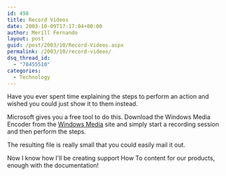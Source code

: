 ```yaml
---
id: 498
title: Record Videos
date: 2003-10-09T17:17:04+00:00
author: Merill Fernando
layout: post
guid: /post/2003/10/Record-Videos.aspx
permalink: /2003/10/record-videos/
dsq_thread_id:
  - "78455510"
categories:
  - Technology
---
```

<body xmlns="http://www.w3.org/1999/xhtml">
    <p>
        Have you ever spent time explaining the steps to perform an action and wished you
        could just show it to them instead.
    </p>
    <p>
        Microsoft gives you a free&#160;tool to do this. Download the Windows Media Encoder
        from the <a href="http://www.microsoft.com/windows/windowsmedia/9series/encoder/default.aspx">Windows
        Media</a> site and simply start a recording session and then perform the steps. 
    </p>
    <p>
        The resulting file is really small that you could easily mail it out.
    </p>
    <p>
        Now I know how I'll be creating support How To content for our products, enough with
        the documentation!
    </p>
</body>